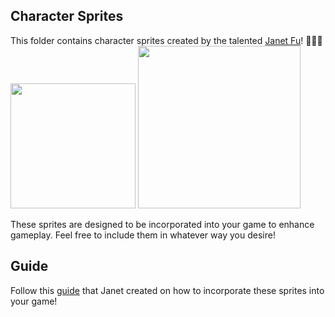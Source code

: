 ## Character Sprites

This folder contains character sprites created by the talented [Janet Fu](https://itsja.net/)! 👩🏻‍🎨 <br/>
<img width=200 src="https://github.com/user-attachments/assets/65dba0aa-f286-4d87-bb36-38f46025652a">
<img width=260 src="https://github.com/user-attachments/assets/da5b6139-435d-4a44-8d37-03bd9247291c">

These sprites are designed to be incorporated into your game to enhance gameplay. Feel free to include them in whatever way you desire!

## Guide
Follow this [guide](https://general-growth-d39.notion.site/Adding-Character-Sprites-1a377b5f498280ee9c4ccdef80ee6104) that Janet created on how to incorporate these sprites into your game! 
